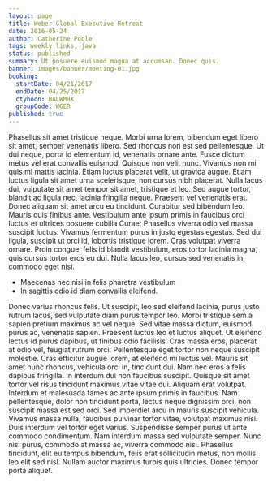 ```yaml
---
layout: page
title: Weber Global Executive Retreat
date: 2016-05-24
author: Catherine Poole
tags: weekly links, java
status: published
summary: Ut posuere euismod magna at accumsan. Donec quis.
banner: images/banner/meeting-01.jpg
booking:
  startDate: 04/21/2017
  endDate: 04/25/2017
  ctyhocn: BALWMHX
  groupCode: WGER
published: true
---
```

Phasellus sit amet tristique neque. Morbi urna lorem, bibendum eget libero sit amet, semper venenatis libero. Sed rhoncus non est sed pellentesque. Ut dui neque, porta id elementum id, venenatis ornare ante. Fusce dictum metus vel erat convallis euismod. Quisque non velit nunc. Vivamus non mi quis mi mattis lacinia. Etiam luctus placerat velit, ut gravida augue. Etiam luctus ligula sit amet urna scelerisque, non cursus nibh placerat. Nulla lacus dui, vulputate sit amet tempor sit amet, tristique et leo. Sed augue tortor, blandit ac ligula nec, lacinia fringilla neque. Praesent vel venenatis erat.
Donec aliquam sit amet arcu eu tincidunt. Curabitur sed bibendum leo. Mauris quis finibus ante. Vestibulum ante ipsum primis in faucibus orci luctus et ultrices posuere cubilia Curae; Phasellus viverra odio vel massa suscipit luctus. Vivamus fermentum purus in justo egestas egestas. Sed dui ligula, suscipit ut orci id, lobortis tristique lorem. Cras volutpat viverra ornare. Proin congue, felis id blandit vestibulum, eros tortor lacinia magna, quis cursus tortor eros eu dui. Nulla lacus leo, cursus sed venenatis in, commodo eget nisi.

* Maecenas nec nisi in felis pharetra vestibulum
* In sagittis odio id diam convallis eleifend.

Donec varius rhoncus felis. Ut suscipit, leo sed eleifend lacinia, purus justo rutrum lacus, sed vulputate diam purus tempor leo. Morbi tristique sem a sapien pretium maximus ac vel neque. Sed vitae massa dictum, euismod purus ac, venenatis sapien. Praesent luctus leo et luctus aliquet. Ut eleifend lectus id purus dapibus, ut finibus odio facilisis. Cras massa eros, placerat at odio vel, feugiat rutrum orci. Pellentesque eget tortor non neque suscipit molestie. Cras efficitur augue lorem, at eleifend mi luctus vel. Mauris sit amet nunc rhoncus, vehicula orci in, tincidunt dui.
Nam nec eros a felis dapibus fringilla. In interdum dui non faucibus suscipit. Quisque sit amet tortor vel risus tincidunt maximus vitae vitae dui. Aliquam erat volutpat. Interdum et malesuada fames ac ante ipsum primis in faucibus. Nam pellentesque, dolor non tincidunt porta, lectus neque dignissim orci, non suscipit massa est sed orci. Sed imperdiet arcu in mauris suscipit vehicula. Vivamus massa nulla, faucibus pulvinar tortor vitae, volutpat maximus nisi. Duis interdum vel tortor eget varius. Suspendisse semper purus ut ante commodo condimentum. Nam interdum massa sed vulputate semper. Nunc nisl purus, commodo at massa ac, viverra commodo nisi. Phasellus tincidunt, elit eu tempus bibendum, felis erat sollicitudin metus, non mollis leo elit sed nisl. Nullam auctor maximus turpis quis ultricies. Donec tempor porta aliquet.
